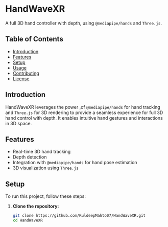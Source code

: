 # HandWaveXR

A full 3D hand controller with depth, using `@mediapipe/hands` and `Three.js`.

## Table of Contents
- [Introduction](#introduction)
- [Features](#features)
- [Setup](#setup)
- [Usage](#usage)
- [Contributing](#contributing)
- [License](#license)

## Introduction
HandWaveXR leverages the power ,of `@mediapipe/hands` for hand tracking and `Three.js` for 3D rendering to provide a seamless experience for full 3D hand control with depth. It enables intuitive hand gestures and interactions in 3D space.

## Features
- Real-time 3D hand tracking
- Depth detection
- Integration with `@mediapipe/hands` for hand pose estimation
- 3D visualization using `Three.js`

## Setup
To run this project, follow these steps:

1. **Clone the repository:**
   ```bash
   git clone https://github.com/KuldeepMahto07/HandWaveXR.git
   cd HandWaveXR

